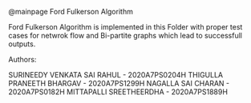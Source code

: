@mainpage Ford Fulkerson Algorithm

Ford Fulkerson Algorithm is implemented in this Folder with proper test cases for netwrok flow and Bi-partite graphs which lead to successfull outputs.

Authors:

SURINEEDY VENKATA SAI RAHUL - 2020A7PS0204H
THIGULLA PRANEETH BHARGAV - 2020A7PS1299H
NAGALLA SAI CHARAN - 2020A7PS0182H
MITTAPALLI SREETHEERDHA  - 2020A7PS1889H